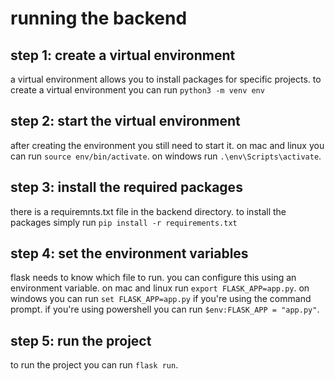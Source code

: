 # running the backend

## step 1: create a virtual environment
a virtual environment allows you to install packages for specific projects.
to create a virtual environment you can run `python3 -m venv env`

## step 2: start the virtual environment
after creating the environment you still need to start it.
on mac and linux you can run `source env/bin/activate`.
on windows run `.\env\Scripts\activate`.

## step 3: install the required packages
there is a requiremnts.txt file in the backend directory.
to install the packages simply run `pip install -r requirements.txt`

## step 4: set the environment variables
flask needs to know which file to run.
you can configure this using an environment variable.
on mac and linux run `export FLASK_APP=app.py`.
on windows you can run `set FLASK_APP=app.py` if you're using the command prompt.
if you're using powershell you can run `$env:FLASK_APP = "app.py"`.

## step 5: run the project
to run the project you can run `flask run`.

